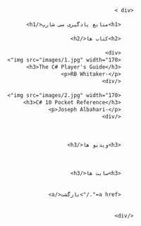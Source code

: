 <body dir="rtl" lang="fa">

    <div >
        
        <h1>منابع یادگیری سی شارپ</h1>
        
        <h2>کتاب ها</h2>
        
        <div>
        <img src="images/1.jpg" width="170">
        <h3>The C# Player's Guide</h3>
        <p>RB Whitaker-</p>
        </div>
        
        <img src="images/2.jpg" width="170">
        <h3>C# 10 Pocket Reference</h3>
        <p>Joseph Albahari-</p>
        </div>

    
    
        <h3>ویدیو ها</h3>

    

        <h3>سایت ها</h3>
        
    
        <a href="./">بازگشت</a>
        
    
    </div>
    
</body>
